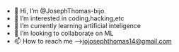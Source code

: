 - 👋 Hi, I’m @JosephThomas-bijo
- 👀 I’m interested in coding,hacking,etc
- 🌱 I’m currently learning artificial inteligence
- 💞️ I’m looking to collaborate on ML
- 📫 How to reach me -->jojosephthomas14@gmail.com

<!---
JosephThomas-bijo/JosephThomas-bijo is a ✨ special ✨ repository because its `README.md` (this file) appears on your GitHub profile.
You can click the Preview link to take a look at your changes.
--->
